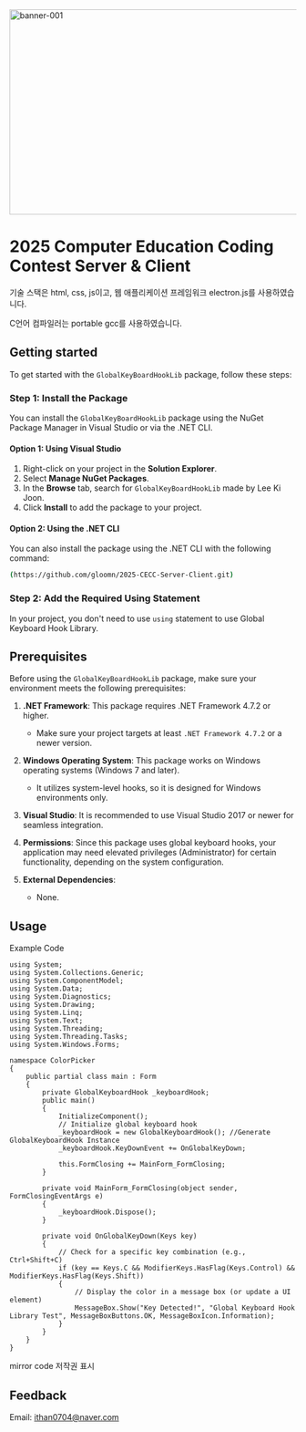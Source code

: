 <img width="2000" height="360" alt="banner-001" src="https://github.com/user-attachments/assets/d14e87c6-f9ff-46fa-931b-d7af58ac5ea9" />

# 2025 Computer Education Coding Contest Server & Client

기술 스택은 html, css, js이고, 웹 애플리케이션 프레임워크 electron.js를 사용하였습니다.

C언어 컴파일러는 portable gcc를 사용하였습니다.


## Getting started

To get started with the `GlobalKeyBoardHookLib` package, follow these steps:

### Step 1: Install the Package

You can install the `GlobalKeyBoardHookLib` package using the NuGet Package Manager in Visual Studio or via the .NET CLI.

#### Option 1: Using Visual Studio
1. Right-click on your project in the **Solution Explorer**.
2. Select **Manage NuGet Packages**.
3. In the **Browse** tab, search for `GlobalKeyBoardHookLib` made by Lee Ki Joon.
4. Click **Install** to add the package to your project.

#### Option 2: Using the .NET CLI
You can also install the package using the .NET CLI with the following command:
```bash
(https://github.com/gloomn/2025-CECC-Server-Client.git)
```
### Step 2: Add the Required Using Statement

In your project, you don't need to use `using` statement to use Global Keyboard Hook Library.

## Prerequisites

Before using the `GlobalKeyBoardHookLib` package, make sure your environment meets the following prerequisites:

1. **.NET Framework**: This package requires .NET Framework 4.7.2 or higher.
   - Make sure your project targets at least `.NET Framework 4.7.2` or a newer version.
   
2. **Windows Operating System**: This package works on Windows operating systems (Windows 7 and later).
   - It utilizes system-level hooks, so it is designed for Windows environments only.
   
3. **Visual Studio**: It is recommended to use Visual Studio 2017 or newer for seamless integration.
   
4. **Permissions**: Since this package uses global keyboard hooks, your application may need elevated privileges (Administrator) for certain functionality, depending on the system configuration.

5. **External Dependencies**: 
   - None.

## Usage

Example Code

```
using System;
using System.Collections.Generic;
using System.ComponentModel;
using System.Data;
using System.Diagnostics;
using System.Drawing;
using System.Linq;
using System.Text;
using System.Threading;
using System.Threading.Tasks;
using System.Windows.Forms;

namespace ColorPicker
{
    public partial class main : Form
    {
        private GlobalKeyboardHook _keyboardHook;
        public main()
        {
            InitializeComponent();
            // Initialize global keyboard hook
            _keyboardHook = new GlobalKeyboardHook(); //Generate GlobalKeyboardHook Instance
            _keyboardHook.KeyDownEvent += OnGlobalKeyDown;

            this.FormClosing += MainForm_FormClosing;
        }

        private void MainForm_FormClosing(object sender, FormClosingEventArgs e)
        {
            _keyboardHook.Dispose();
        }

        private void OnGlobalKeyDown(Keys key)
        {
            // Check for a specific key combination (e.g., Ctrl+Shift+C)
            if (key == Keys.C && ModifierKeys.HasFlag(Keys.Control) && ModifierKeys.HasFlag(Keys.Shift))
            {
                // Display the color in a message box (or update a UI element)
                MessageBox.Show("Key Detected!", "Global Keyboard Hook Library Test", MessageBoxButtons.OK, MessageBoxIcon.Information);
            }
        }
    }
}

```
mirror code 저작권 표시
## Feedback

Email: ithan0704@naver.com

